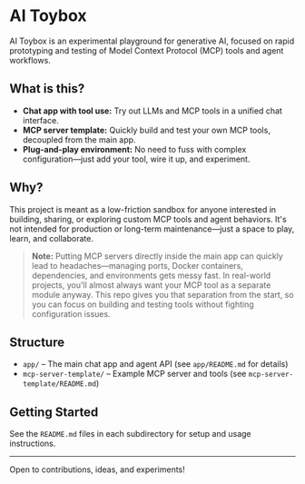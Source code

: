 # AI Toybox

AI Toybox is an experimental playground for generative AI, focused on rapid prototyping and testing of Model Context Protocol (MCP) tools and agent workflows.

## What is this?

- **Chat app with tool use:** Try out LLMs and MCP tools in a unified chat interface.
- **MCP server template:** Quickly build and test your own MCP tools, decoupled from the main app.
- **Plug-and-play environment:** No need to fuss with complex configuration—just add your tool, wire it up, and experiment.

## Why?

This project is meant as a low-friction sandbox for anyone interested in building, sharing, or exploring custom MCP tools and agent behaviors. It's not intended for production or long-term maintenance—just a space to play, learn, and collaborate.

> **Note:** Putting MCP servers directly inside the main app can quickly lead to headaches—managing ports, Docker containers, dependencies, and environments gets messy fast. In real-world projects, you'll almost always want your MCP tool as a separate module anyway. This repo gives you that separation from the start, so you can focus on building and testing tools without fighting configuration issues.

## Structure

- `app/` – The main chat app and agent API (see `app/README.md` for details)
- `mcp-server-template/` – Example MCP server and tools (see `mcp-server-template/README.md`)

## Getting Started

See the `README.md` files in each subdirectory for setup and usage instructions.

---

Open to contributions, ideas, and experiments!